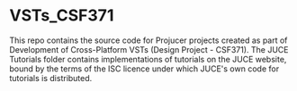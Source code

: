 # VSTs_CSF371
This repo contains the source code for Projucer projects created as part of Development of Cross-Platform VSTs (Design Project - CSF371).
The JUCE Tutorials folder contains implementations of tutorials on the JUCE website, bound by the terms of the ISC licence under which JUCE's own code for tutorials is distributed.